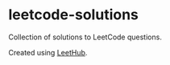 # leetcode-solutions
Collection of solutions to LeetCode questions. 

Created using [LeetHub](https://github.com/QasimWani/LeetHub).
